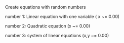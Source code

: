 Create equations with random numbers

number 1: Linear equation with one variable ( x ~= 0.00)

number 2: Quadratic equation (x ~= 0.00)

number 3: system of linear equations (x,y ~= 0.00)

